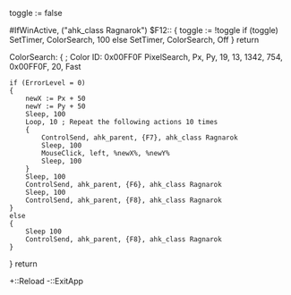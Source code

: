 toggle := false

#IfWinActive, ("ahk_class Ragnarok")
$F12::
{
    toggle := !toggle
    if (toggle)
        SetTimer, ColorSearch, 100
    else
        SetTimer, ColorSearch, Off
}
return

ColorSearch:
{
    ; Color ID: 0x00FF0F
    PixelSearch, Px, Py, 19, 13, 1342, 754, 0x00FF0F, 20, Fast

    if (ErrorLevel = 0)
    {
        newX := Px + 50
        newY := Py + 50
        Sleep, 100
        Loop, 10 ; Repeat the following actions 10 times
        {
            ControlSend, ahk_parent, {F7}, ahk_class Ragnarok
            Sleep, 100
            MouseClick, left, %newX%, %newY%
            Sleep, 100
        }
		Sleep, 100
        ControlSend, ahk_parent, {F6}, ahk_class Ragnarok
        Sleep, 100
        ControlSend, ahk_parent, {F8}, ahk_class Ragnarok
    }
    else
    {
        Sleep 100
        ControlSend, ahk_parent, {F8}, ahk_class Ragnarok
    }
}
return

+::Reload
-::ExitApp
